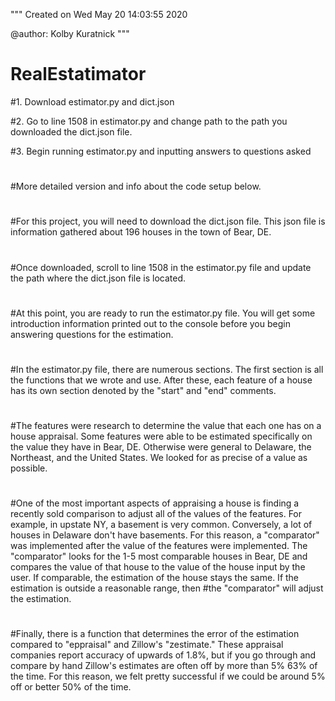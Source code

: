 """
Created on Wed May 20 14:03:55 2020

@author: Kolby Kuratnick
"""

# RealEstatimator


#1. Download estimator.py and dict.json

#2. Go to line 1508 in estimator.py and change path to the path you downloaded the dict.json file.

#3. Begin running estimator.py and inputting answers to questions asked
#
#
#More detailed version and info about the code setup below.
#
#For this project, you will need to download the dict.json file. This json file is information gathered about 196 houses in the town of Bear, DE.
#
#Once downloaded, scroll to line 1508 in the estimator.py file and update the path where the dict.json file is located.
#
#At this point, you are ready to run the estimator.py file. You will get some introduction information printed out to the console before you begin answering questions for the estimation.
#
#In the estimator.py file, there are numerous sections. The first section is all the functions that we wrote and use. After these, each feature of a house has its own section denoted by the "start" and "end" comments.
#
#The features were research to determine the value that each one has on a house appraisal. Some features were able to be estimated specifically on the value they have in Bear, DE. Otherwise were general to Delaware, the Northeast, and the United States. We looked for as precise of a value as possible.
#
#One of the most important aspects of appraising a house is finding a recently sold comparison to adjust all of the values of the features. For example, in upstate NY, a basement is very common. Conversely, a lot of houses in Delaware don't have basements. For this reason, a "comparator" was implemented after the value of the features were implemented. The "comparator" looks for the 1-5 most comparable houses in Bear, DE and compares the value of that house to the value of the house input by the user. If comparable, the estimation of the house stays the same. If the estimation is outside a reasonable range, then
#the "comparator" will adjust the estimation.
#
#Finally, there is a function that determines the error of the estimation compared to "eppraisal" and Zillow's "zestimate." These appraisal companies report accuracy of upwards of 1.8%, but if you go through and compare by hand Zillow's estimates are often off by more than 5% 63% of the time. For this reason, we felt pretty successful if we could be around 5% off or better 50% of the time.
